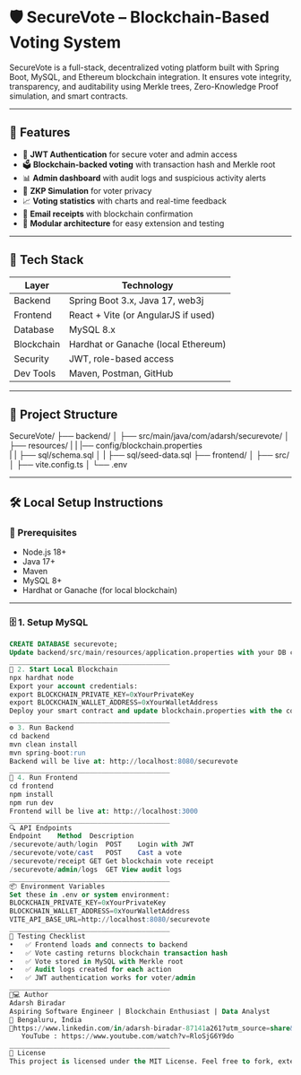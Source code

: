 
# 🛡️ SecureVote – Blockchain-Based Voting System

SecureVote is a full-stack, decentralized voting platform built with Spring Boot, MySQL, and Ethereum blockchain integration. It ensures vote integrity, transparency, and auditability using Merkle trees, Zero-Knowledge Proof simulation, and smart contracts.

---

## 🚀 Features

- 🔐 **JWT Authentication** for secure voter and admin access
- 🗳️ **Blockchain-backed voting** with transaction hash and Merkle root
- 📊 **Admin dashboard** with audit logs and suspicious activity alerts
- 🧠 **ZKP Simulation** for voter privacy
- 📈 **Voting statistics** with charts and real-time feedback
- 🧾 **Email receipts** with blockchain confirmation
- 🧩 **Modular architecture** for easy extension and testing

---

## 🧰 Tech Stack

| Layer        | Technology                          |
|--------------|--------------------------------------|
| Backend      | Spring Boot 3.x, Java 17, web3j      |
| Frontend     | React + Vite (or AngularJS if used)  |
| Database     | MySQL 8.x                            |
| Blockchain   | Hardhat or Ganache (local Ethereum)  |
| Security     | JWT, role-based access               |
| Dev Tools    | Maven, Postman, GitHub               |

---

## 📁 Project Structure

SecureVote/ ├── backend/
            │  ├── src/main/java/com/adarsh/securevote/ 
            │  ├── resources/
            |  |  |── config/blockchain.properties   
            |  |  ├── sql/schema.sql 
            │  |  ├── sql/seed-data.sql 
            ├── frontend/ 
            │ ├── src/ 
            │ ├── vite.config.ts 
            │ └── .env
            
---
## 🛠️ Local Setup Instructions

### 🔧 Prerequisites

- Node.js 18+
- Java 17+
- Maven
- MySQL 8+
- Hardhat or Ganache (for local blockchain)

---

### 🗄️ 1. Setup MySQL

```sql
CREATE DATABASE securevote;
Update backend/src/main/resources/application.properties with your DB credentials.
________________________________________
🔗 2. Start Local Blockchain
npx hardhat node
Export your account credentials:
export BLOCKCHAIN_PRIVATE_KEY=0xYourPrivateKey
export BLOCKCHAIN_WALLET_ADDRESS=0xYourWalletAddress
Deploy your smart contract and update blockchain.properties with the contract address.
________________________________________
⚙️ 3. Run Backend
cd backend
mvn clean install
mvn spring-boot:run
Backend will be live at: http://localhost:8080/securevote
________________________________________
🎨 4. Run Frontend
cd frontend
npm install
npm run dev
Frontend will be live at: http://localhost:3000
________________________________________
🔍 API Endpoints
Endpoint	Method	Description
/securevote/auth/login	POST	Login with JWT
/securevote/vote/cast	POST	Cast a vote
/securevote/receipt	GET	Get blockchain vote receipt
/securevote/admin/logs	GET	View audit logs
________________________________________
📦 Environment Variables
Set these in .env or system environment:
BLOCKCHAIN_PRIVATE_KEY=0xYourPrivateKey
BLOCKCHAIN_WALLET_ADDRESS=0xYourWalletAddress
VITE_API_BASE_URL=http://localhost:8080/securevote
________________________________________
🧪 Testing Checklist
•	✅ Frontend loads and connects to backend
•	✅ Vote casting returns blockchain transaction hash
•	✅ Vote stored in MySQL with Merkle root
•	✅ Audit logs created for each action
•	✅ JWT authentication works for voter/admin
________________________________________
👨💻 Author
Adarsh Biradar 
Aspiring Software Engineer | Blockchain Enthusiast | Data Analyst
📍 Bengaluru, India
🔗https://www.linkedin.com/in/adarsh-biradar-87141a261?utm_source=share&utm_campaign=share_via&utm_content=profile&utm_medium=android_app
   YouTube : https://www.youtube.com/watch?v=RloSjG6Y9do
________________________________________
📜 License
This project is licensed under the MIT License. Feel free to fork, extend, and contribute!

